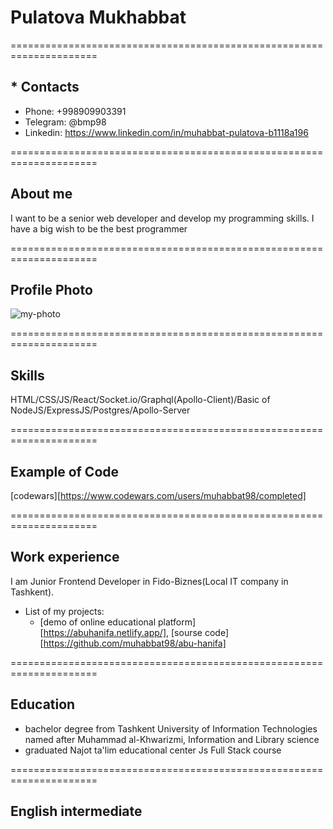 # Pulatova Mukhabbat
=====================================================================
## * Contacts
  + Phone: +998909903391
  + Telegram: @bmp98
  + Linkedin: https://www.linkedin.com/in/muhabbat-pulatova-b1118a196

=====================================================================
## About me
I want to be a senior web developer and develop my programming skills. I have a big wish to be the best programmer

=====================================================================
## Profile Photo 
![my-photo](https://user-images.githubusercontent.com/55285047/189032201-d17d1b30-9e8f-4f24-9e05-77e56a5dd6d8.jpg)

=====================================================================
## Skills
HTML/CSS/JS/React/Socket.io/Graphql(Apollo-Client)/Basic of NodeJS/ExpressJS/Postgres/Apollo-Server

=====================================================================
## Example of Code
[codewars][https://www.codewars.com/users/muhabbat98/completed]

=====================================================================
## Work experience
I am Junior Frontend Developer in Fido-Biznes(Local IT company in Tashkent).
* List of my projects:
  + [demo of online educational platform] [https://abuhanifa.netlify.app/], [sourse code] [https://github.com/muhabbat98/abu-hanifa]

=====================================================================
 ## Education
  * bachelor degree from Tashkent University of Information Technologies named after Muhammad al-Khwarizmi, Information and Library science 
  * graduated Najot ta'lim educational center Js Full Stack course
 
=====================================================================
 ## English  intermediate
